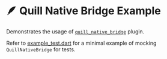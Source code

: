 # 🪶 Quill Native Bridge Example

Demonstrates the usage of [`quill_native_bridge`](https://pub.dev/packages/quill_native_bridge) plugin.

Refer to [example_test.dart](./test/example_test.dart) for a minimal example of mocking `QuillNativeBridge` for tests.